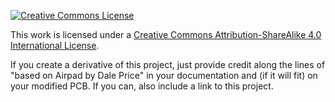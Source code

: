 <a rel="license" href="http://creativecommons.org/licenses/by-sa/4.0/"><img alt="Creative Commons License" style="border-width:0" src="https://i.creativecommons.org/l/by-sa/4.0/88x31.png" /></a>

This work is licensed under a [Creative Commons Attribution-ShareAlike 4.0 International License](http://creativecommons.org/licenses/by-sa/4.0/).

If you create a derivative of this project, just provide credit along the lines of "based on Airpad by Dale Price" in your documentation and (if it will fit) on your modified PCB. If you can, also include a link to this project.